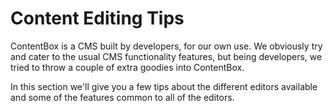 # Content Editing Tips

ContentBox is a CMS built by developers, for our own use. We obviously try and cater to the usual CMS functionality features, but being developers, we tried to throw a couple of extra goodies into ContentBox. 

In this section we'll give you a few tips about the different editors available and some of the features common to all of the editors.
